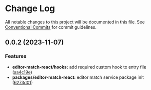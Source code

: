 # Change Log

All notable changes to this project will be documented in this file.
See [Conventional Commits](https://conventionalcommits.org) for commit guidelines.

## 0.0.2 (2023-11-07)


### Features

* **editor-match-react/hooks:** add required custom hook to entry file ([aa4c19e](https://github.com/maxverse-dev/maxverse-web-sdk/commit/aa4c19ee3108ecffa7769f796d6676dd90ec49e7))
* **packages/editor-match-react:** editor match service package init ([6273d01](https://github.com/maxverse-dev/maxverse-web-sdk/commit/6273d01a0fb846be0c68ad5a480862a7ce6a5e7b))
